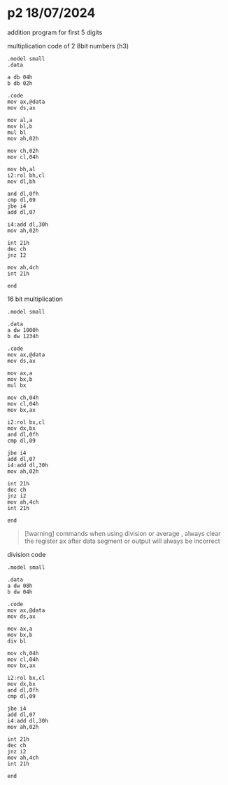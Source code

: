   # p2 18/07/2024

addition program for first 5 digits 

multiplication code of 2 8bit numbers (h3)
```
.model small
.data

a db 04h
b db 02h

.code
mov ax,@data
mov ds,ax

mov al,a
mov bl,b
mul bl
mov ah,02h

mov ch,02h
mov cl,04h

mov bh,al
i2:rol bh,cl
mov dl,bh

and dl,0fh
cmp dl,09
jbe i4
add dl,07

i4:add dl,30h
mov ah,02h

int 21h
dec ch
jnz I2

mov ah,4ch
int 21h

end

```
16 bit multiplication
```
.model small

.data
a dw 1000h
b dw 1234h

.code
mov ax,@data
mov ds,ax

mov ax,a
mov bx,b
mul bx

mov ch,04h
mov cl,04h
mov bx,ax

i2:rol bx,cl
mov dx,bx
and dl,0fh
cmp dl,09

jbe i4
add dl,07
i4:add dl,30h
mov ah,02h

int 21h
dec ch
jnz i2
mov ah,4ch
int 21h

end
```
> [!warning] commands
> when using division or average , always clear the register ax after data segment or output will always be incorrect

 
 division code 

```
.model small

.data
a dw 08h
b dw 04h

.code
mov ax,@data
mov ds,ax

mov ax,a
mov bx,b
div bl

mov ch,04h
mov cl,04h
mov bx,ax

i2:rol bx,cl
mov dx,bx
and dl,0fh
cmp dl,09

jbe i4
add dl,07
i4:add dl,30h
mov ah,02h

int 21h
dec ch
jnz i2
mov ah,4ch
int 21h

end
```













